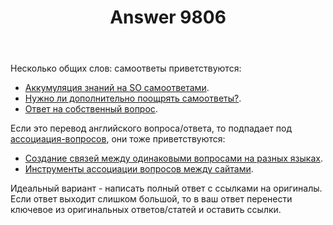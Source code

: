 ﻿---
title: "Answer 9806"
se.owner.user_id: 15479
se.owner.display_name: "Suvitruf - Andrei Apanasik"
se.owner.link: "https://ru.meta.stackoverflow.com/users/15479/suvitruf-andrei-apanasik"
se.answer_id: 9806
se.question_id: 9805
se.post_type: answer
se.score: 11
se.is_accepted: True
---
<p>Несколько общих слов: самоответы приветствуются:</p>

<ul>
<li><a href="https://ru.meta.stackoverflow.com/q/6300/15479">Аккумуляция знаний на SO самоответами</a>.</li>
<li><a href="https://ru.meta.stackoverflow.com/q/2393/15479">Нужно ли дополнительно поощрять самоответы?</a>.</li>
<li><a href="https://ru.meta.stackoverflow.com/q/3542/15479">Ответ на собственный вопрос</a>.</li>
</ul>

<p>Если это перевод английского вопроса/ответа, то подпадает под <a href="/questions/tagged/%d0%b0%d1%81%d1%81%d0%be%d1%86%d0%b8%d0%b0%d1%86%d0%b8%d1%8f-%d0%b2%d0%be%d0%bf%d1%80%d0%be%d1%81%d0%be%d0%b2" class="post-tag" title="показать вопросы с меткой [ассоциация-вопросов]" rel="tag">ассоциация-вопросов</a>, они тоже приветствуются:</p>

<ul>
<li><a href="https://ru.meta.stackoverflow.com/q/431/15479">Создание связей между одинаковыми вопросами на разных языках</a>.</li>
<li><a href="https://ru.meta.stackoverflow.com/q/4857/15479">Инструменты ассоциации вопросов между сайтами</a>.</li>
</ul>

<p>Идеальный вариант - написать полный ответ с ссылками на оригиналы. Если ответ выходит слишком большой, то в ваш ответ перенести ключевое из оригинальных ответов/статей и оставить ссылки.</p>
